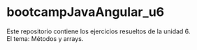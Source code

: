 # bootcampJavaAngular_u6

Este repositorio contiene los ejercicios resueltos de la unidad 6.  
El tema: Métodos y arrays.
